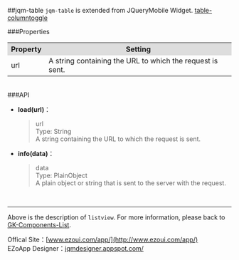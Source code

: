 ##jqm-table
`jqm-table` is extended from JQueryMobile Widget.  [table-columntoggle][1]
<br/>

###Properties
<table>

<tr>
<th style="background:#ddd;">Property</th>
<th style="background:#ddd;">Setting</th>
</tr>

<tr>
<td>url</td>
<td>A string containing the URL to which the request is sent.</td>
</tr>

</table>

<br/>
###API

- **load(url)**：  
  	> url<br/>
    Type: String<br/>
    A string containing the URL to which the request is sent.


- **info(data)**：  
  	> data<br/>
    Type: PlainObject<br/>
    A plain object or string that is sent to the server with the     request.



<br/>


----------
Above is the description of `listview`. For more information, please back to [GK-Components-List](https://github.com/ezoapp/Learn-GK-Components).

Offical Site：[www.ezoui.com/app/](http://www.ezoui.com/app/)  
EZoApp Designer：[jqmdesigner.appspot.com/](http://jqmdesigner.appspot.com/)  




  [1]: http://api.jquerymobile.com/table-columntoggle/
